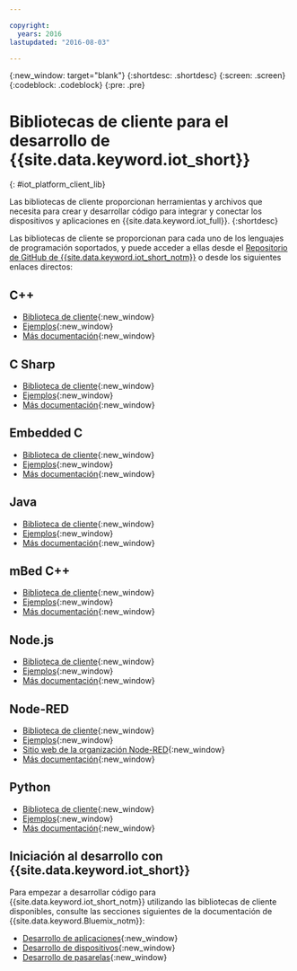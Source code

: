 ```yaml
---

copyright:
  years: 2016
lastupdated: "2016-08-03"

---
```


{:new_window: target="blank"}
{:shortdesc: .shortdesc}
{:screen: .screen}
{:codeblock: .codeblock}
{:pre: .pre}

# Bibliotecas de cliente para el desarrollo de {{site.data.keyword.iot_short}}
{: #iot_platform_client_lib}

Las bibliotecas de cliente proporcionan herramientas y archivos que necesita para crear y desarrollar código para integrar y conectar los dispositivos y aplicaciones en {{site.data.keyword.iot_full}}.
{:shortdesc}

Las bibliotecas de cliente se proporcionan para cada uno de los lenguajes de programación soportados, y puede acceder a ellas desde el [Repositorio de GitHub de {{site.data.keyword.iot_short_notm}}](https://github.com/ibm-watson-iot) o desde los siguientes enlaces directos:

## C++

- [Biblioteca de cliente](https://github.com/ibm-watson-iot/iot-cpp){:new_window}
- [Ejemplos](https://github.com/ibm-watson-iot/iot-cpp/tree/master/samples){:new_window}
- [Más documentación](https://github.com/ibm-watson-iot/iot-cpp/blob/master/README.md){:new_window}

## C Sharp
- [Biblioteca de cliente](https://github.com/ibm-watson-iot/iot-csharp){:new_window}
- [Ejemplos](https://github.com/ibm-watson-iot/iot-csharp/tree/master/sample){:new_window}
- [Más documentación](https://github.com/ibm-watson-iot/iot-csharp/blob/master/README.md){:new_window}

## Embedded C

- [Biblioteca de cliente](https://github.com/ibm-watson-iot/iot-embeddedc){:new_window}
- [Ejemplos](https://github.com/ibm-watson-iot/iot-embeddedc/tree/master/samples){:new_window}
- [Más documentación](https://github.com/ibm-watson-iot/iot-embeddedc/blob/master/README.md){:new_window}


## Java
- [Biblioteca de cliente](https://github.com/ibm-watson-iot/iot-java){:new_window}
- [Ejemplos](https://github.com/ibm-watson-iot/iot-java#samples){:new_window}
- [Más documentación](https://github.com/ibm-watson-iot/iot-java/blob/master/README.md){:new_window}

## mBed C++

- [Biblioteca de cliente](https://developer.mbed.org/teams/IBM_IoT/code/IBMIoTF/){:new_window}
- [Ejemplos](https://developer.mbed.org/teams/IBM_IoT/code/IBMIoTClientLibrarySample/){:new_window}
- [Más documentación](http://iotf.readthedocs.io/en/latest/devices/libraries/mbedcpp.html){:new_window}

## Node.js
- [Biblioteca de cliente](https://github.com/ibm-watson-iot/iot-nodejs){:new_window}
- [Ejemplos](https://github.com/ibm-watson-iot/iot-nodejs/tree/master/samples){:new_window}
- [Más documentación](https://github.com/ibm-watson-iot/iot-nodejs/blob/master/README.md){:new_window}

## Node-RED
- [Biblioteca de cliente](https://github.com/ibm-watson-iot/iot-nodered){:new_window}
- [Ejemplos](https://github.com/ibm-watson-iot/iot-nodered/tree/master/samples/rpi){:new_window}
- [Sitio web de la organización Node-RED](http://nodered.org/){:new_window}
- [Más documentación](https://github.com/ibm-watson-iot/iot-nodered/blob/master/README.md){:new_window}

## Python
- [Biblioteca de cliente](https://github.com/ibm-watson-iot/iot-python){:new_window}
- [Ejemplos](https://github.com/ibm-watson-iot/iot-python/tree/master/samples){:new_window}
- [Más documentación](https://github.com/ibm-watson-iot/iot-python/blob/master/README.rst){:new_window}

## Iniciación al desarrollo con {{site.data.keyword.iot_short}}

Para empezar a desarrollar código para {{site.data.keyword.iot_short_notm}} utilizando las bibliotecas de cliente disponibles, consulte las secciones siguientes de la documentación de {{site.data.keyword.Bluemix_notm}}:

- [Desarrollo de aplicaciones](applications/api.html){:new_window}
- [Desarrollo de dispositivos](devices/api.html){:new_window}
- [Desarrollo de pasarelas](gateways/mqtt.html){:new_window}
